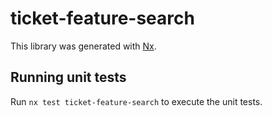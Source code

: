 # ticket-feature-search

This library was generated with [Nx](https://nx.dev).

## Running unit tests

Run `nx test ticket-feature-search` to execute the unit tests.

